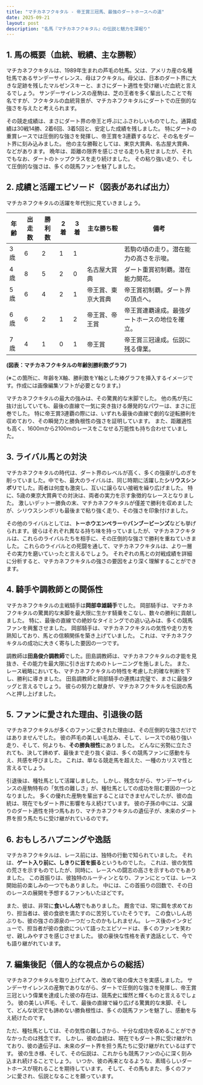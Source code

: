 ```yaml
---
title: "マチカネフクキタル - 帝王賞三冠馬、最強のダートホースへの道"
date: 2025-09-21
layout: post
description: "名馬『マチカネフクキタル』の伝説と魅力を深堀り"
---
```


## 1. 馬の概要（血統、戦績、主な勝鞍）

マチカネフクキタルは、1989年生まれの芦毛の牡馬。父は、アメリカ産の名種牡馬であるサンデーサイレンス、母はフクキタル。母父は、日本のダート界に大きな足跡を残したマルゼンスキーと、まさにダート適性を受け継いだ血統と言えるでしょう。  サンデーサイレンスの産駒は、芝の王者を多く輩出したことで有名ですが、フクキタルの血統背景が、マチカネフクキタルにダートでの圧倒的な強さを与えたと考えられます。  

その競走成績は、まさにダート界の帝王と呼ぶにふさわしいものでした。通算成績は30戦14勝、2着6回、3着5回と、安定した成績を残しました。  特にダートの重賞レースでは圧倒的な強さを発揮し、帝王賞を3連覇するなど、その名をダート界に刻み込みました。  他の主な勝鞍としては、東京大賞典、名古屋大賞典、などがあります。  晩年は、距離の限界を感じさせる走りも見せましたが、それでもなお、ダートのトップクラスを走り続けました。  その粘り強い走り、そして圧倒的な強さは、多くの競馬ファンを魅了しました。


## 2. 成績と活躍エピソード（図表があれば出力）

マチカネフクキタルの活躍を年代別に見ていきましょう。

| 年齢 | 出走数 | 勝利数 | 2着 | 3着 | 主な勝ち鞍 | 備考 |
|---|---|---|---|---|---|---|
| 3歳 | 6 | 2 | 1 | 1 |  | 若駒の頃の走り。潜在能力の高さを示唆。 |
| 4歳 | 8 | 5 | 2 | 0 | 名古屋大賞典 | ダート重賞初制覇。潜在能力開花。 |
| 5歳 | 6 | 4 | 2 | 1 | 帝王賞、東京大賞典 | 帝王賞初制覇。ダート界の頂点へ。 |
| 6歳 | 6 | 2 | 1 | 2 | 帝王賞、帝王賞 | 帝王賞連覇達成。最強ダートホースの地位を確立。 |
| 7歳 | 4 | 1 | 0 | 1 | 帝王賞 | 帝王賞三冠達成。伝説に残る偉業。 |


**(図表：マチカネフクキタルの年齢別勝利数グラフ)**

(※この箇所に、年齢をX軸、勝利数をY軸とした棒グラフを挿入するイメージです。作成には画像編集ソフトが必要となります。)


マチカネフクキタルの最大の強みは、その驚異的な末脚でした。  他の馬が先に抜け出していても、最後の直線で一気に突き抜ける爆発的なパワーは、まさに圧巻でした。  特に帝王賞3連覇の際には、いずれも最後の直線で劇的な逆転勝利を収めており、その瞬発力と勝負根性の強さを証明しています。  また、距離適性も高く、1600mから2100mのレースをこなせる万能性も持ち合わせていました。


## 3. ライバル馬との対決

マチカネフクキタルの時代は、ダート界のレベルが高く、多くの強豪がしのぎを削っていました。中でも、最大のライバルは、同じ時期に活躍した**シリウスシンボリ**でした。両者は何度も激突し、互いに譲らない接戦を繰り広げました。  特に、5歳の東京大賞典での対決は、両者の実力を示す象徴的なレースとなりました。  激しいデットー勝負の末、マチカネフクキタルが僅差で勝利を収めましたが、シリウスシンボリも最後まで粘り強く走り、その強さを印象付けました。


その他のライバルとしては、**トーホウエンペラー**や**バンブービーンズ**なども挙げられます。彼らはそれぞれ異なる持ち味を持っていましたが、マチカネフクキタルは、これらのライバルたちを相手に、その圧倒的な強さで勝利を重ねていきました。  これらのライバルとの死闘を通して、マチカネフクキタルは、より一層その実力を磨いていったと言えるでしょう。  それぞれの馬との対戦成績を詳細に分析すると、マチカネフクキタルの強さの要因をより深く理解することができます。


## 4. 騎手や調教師との関係性

マチカネフクキタルの主戦騎手は**岡部幸雄騎手**でした。  岡部騎手は、マチカネフクキタルの驚異的な末脚を最大限に生かす騎乗をこなし、数々の勝利に貢献しました。  特に、最後の直線での絶妙なタイミングでの追い込みは、多くの競馬ファンを興奮させました。  岡部騎手は、マチカネフクキタルの気性や走り方を熟知しており、馬との信頼関係を築き上げていました。  これは、マチカネフクキタルの成功に大きく寄与した要因の一つです。


調教師は**田島俊介調教師**でした。田島調教師は、マチカネフクキタルの才能を見抜き、その能力を最大限に引き出すためのトレーニングを施しました。  また、レース戦略においても、マチカネフクキタルの特性を考慮した的確な判断を下し、勝利に導きました。  田島調教師と岡部騎手の連携は完璧で、まさに最強タッグと言えるでしょう。  彼らの努力と献身が、マチカネフクキタルを伝説の馬へと押し上げました。


## 5. ファンに愛された理由、引退後の話

マチカネフクキタルが多くのファンに愛された理由は、その圧倒的な強さだけではありませんでした。  彼の芦毛の美しい毛並み、そして、レースでの粘り強い走り、そして、何よりも、**その勝負根性**にありました。  どんなに劣勢に立たされても、決して諦めず、最後まで走り抜く姿は、多くの競馬ファンに感動を与え、共感を呼びました。  これは、単なる競走馬を超えた、一種のカリスマ性と言えるでしょう。


引退後は、種牡馬として活躍しました。  しかし、残念ながら、サンデーサイレンスの産駒特有の「気性の難しさ」が、種牡馬としての成功を阻む要因の一つとなりました。  多くの優れた産駒を輩出することはできませんでしたが、彼の血統は、現在でもダート界に影響を与え続けています。  彼の子孫の中には、父譲りのダート適性を持つ馬もおり、マチカネフクキタルの遺伝子が、未来のダート界を担う馬たちに受け継がれているのです。


## 6. おもしろハプニングや逸話

マチカネフクキタルは、レース前には、独特の行動で知られていました。  それは、**ゲート入り前に、しきりに首を振る**というものでした。  これは、彼の気性の荒さを示すものでしたが、同時に、レースへの闘志の高さを示すものでもありました。  この首振りは、彼独特のルーティンとなり、ファンにとっては、レース開始前の楽しみの一つでもありました。  中には、この首振りの回数で、その日のレースの展開を予想するファンもいたほどです。


また、彼は、非常に**食いしん坊**でもありました。  厩舎では、常に餌を求めており、担当者は、彼の食欲を満たすのに苦労していたそうです。  この食いしん坊ぶりも、彼の強さの源泉の一つだったのかもしれません。  レース後のインタビューで、担当者が彼の食欲について語ったエピソードは、多くのファンを笑わせ、親しみやすさを感じさせました。  彼の豪快な性格を表す逸話として、今でも語り継がれています。


## 7. 編集後記（個人的な視点からの総括）

マチカネフクキタルを取り上げてみて、改めて彼の偉大さを実感しました。  サンデーサイレンスの産駒でありながら、ダートで圧倒的な強さを発揮し、帝王賞三冠という偉業を達成した彼の存在は、競馬史に燦然と輝くものと言えるでしょう。  彼の美しい芦毛、そして、最後の直線で繰り広げる驚異的な末脚、そして、どんな状況でも諦めない勝負根性は、多くの競馬ファンを魅了し、感動を与え続けたのです。


ただ、種牡馬としては、その気性の難しさから、十分な成功を収めることができなかったのは残念です。  しかし、彼の血統は、現在でもダート界に受け継がれており、彼の遺伝子は、未来のダート界を担う馬たちに受け継がれているはずです。  彼の生き様、そして、その伝説は、これからも競馬ファンの心に深く刻み込まれ続けることでしょう。  いつか、彼の再来となるような、素晴らしいダートホースが現れることを期待しています。  そして、その馬もまた、多くのファンに愛され、伝説となることを願っています。
